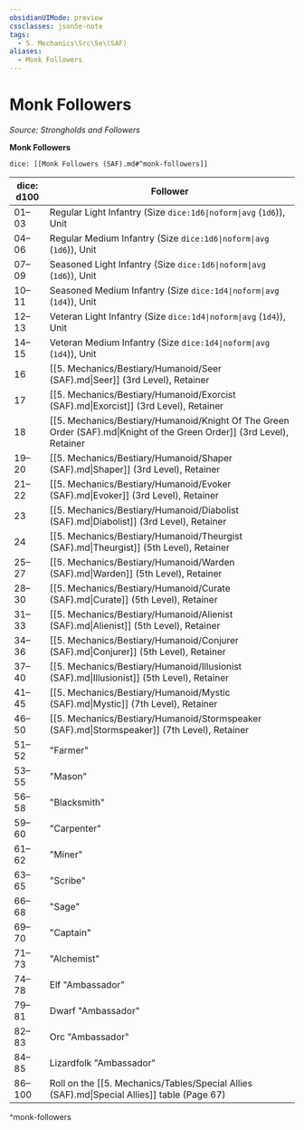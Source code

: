 ```yaml
---
obsidianUIMode: preview
cssclasses: json5e-note
tags:
  - 5. Mechanics\Src\5e\(SAF)
aliases:
  - Monk Followers
---
```

# Monk Followers
*Source: Strongholds and Followers* 

**Monk Followers**

`dice: [[Monk Followers (SAF).md#^monk-followers]]`

| dice: d100 | Follower |
|------------|----------|
| 01–03 | Regular Light Infantry (Size `dice:1d6\|noform\|avg` (`1d6`)), Unit |
| 04–06 | Regular Medium Infantry (Size `dice:1d6\|noform\|avg` (`1d6`)), Unit |
| 07–09 | Seasoned Light Infantry (Size `dice:1d6\|noform\|avg` (`1d6`)), Unit |
| 10–11 | Seasoned Medium Infantry (Size `dice:1d4\|noform\|avg` (`1d4`)), Unit |
| 12–13 | Veteran Light Infantry (Size `dice:1d4\|noform\|avg` (`1d4`)), Unit |
| 14–15 | Veteran Medium Infantry (Size `dice:1d4\|noform\|avg` (`1d4`)), Unit |
| 16 | [[5. Mechanics/Bestiary/Humanoid/Seer (SAF).md\|Seer]] (3rd Level), Retainer |
| 17 | [[5. Mechanics/Bestiary/Humanoid/Exorcist (SAF).md\|Exorcist]] (3rd Level), Retainer |
| 18 | [[5. Mechanics/Bestiary/Humanoid/Knight Of The Green Order (SAF).md\|Knight of the Green Order]] (3rd Level), Retainer |
| 19–20 | [[5. Mechanics/Bestiary/Humanoid/Shaper (SAF).md\|Shaper]] (3rd Level), Retainer |
| 21–22 | [[5. Mechanics/Bestiary/Humanoid/Evoker (SAF).md\|Evoker]] (3rd Level), Retainer |
| 23 | [[5. Mechanics/Bestiary/Humanoid/Diabolist (SAF).md\|Diabolist]] (3rd Level), Retainer |
| 24 | [[5. Mechanics/Bestiary/Humanoid/Theurgist (SAF).md\|Theurgist]] (5th Level), Retainer |
| 25–27 | [[5. Mechanics/Bestiary/Humanoid/Warden (SAF).md\|Warden]] (5th Level), Retainer |
| 28–30 | [[5. Mechanics/Bestiary/Humanoid/Curate (SAF).md\|Curate]] (5th Level), Retainer |
| 31–33 | [[5. Mechanics/Bestiary/Humanoid/Alienist (SAF).md\|Alienist]] (5th Level), Retainer |
| 34–36 | [[5. Mechanics/Bestiary/Humanoid/Conjurer (SAF).md\|Conjurer]] (5th Level), Retainer |
| 37–40 | [[5. Mechanics/Bestiary/Humanoid/Illusionist (SAF).md\|Illusionist]] (5th Level), Retainer |
| 41–45 | [[5. Mechanics/Bestiary/Humanoid/Mystic (SAF).md\|Mystic]] (7th Level), Retainer |
| 46–50 | [[5. Mechanics/Bestiary/Humanoid/Stormspeaker (SAF).md\|Stormspeaker]] (7th Level), Retainer |
| 51–52 | "Farmer" |
| 53–55 | "Mason" |
| 56–58 | "Blacksmith" |
| 59–60 | "Carpenter" |
| 61–62 | "Miner" |
| 63–65 | "Scribe" |
| 66–68 | "Sage" |
| 69–70 | "Captain" |
| 71–73 | "Alchemist" |
| 74–78 | Elf "Ambassador" |
| 79–81 | Dwarf "Ambassador" |
| 82–83 | Orc "Ambassador" |
| 84–85 | Lizardfolk "Ambassador" |
| 86–100 | Roll on the [[5. Mechanics/Tables/Special Allies (SAF).md\|Special Allies]] table (Page 67) |
^monk-followers
